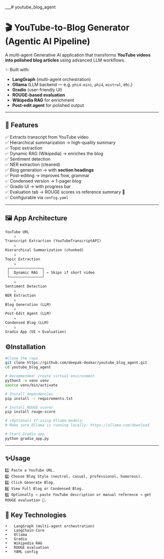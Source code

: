 ___# youtube_blog_agent
# 🎬 YouTube-to-Blog Generator (Agentic AI Pipeline)

A multi-agent Generative AI application that transforms **YouTube videos into polished blog articles** using advanced LLM workflows.

✨ Built with:
- **LangGraph** (multi-agent orchestration)
- **Ollama** (LLM backend — e.g. `phi4-mini`, `phi4`, `mistral`, etc.)
- **Gradio** (user-friendly UI)
- **ROUGE-based evaluation**
- **Wikipedia RAG** for enrichment
- **Post-edit agent** for polished output

---

## 🚀 Features

✅ Extracts transcript from YouTube video  
✅ Hierarchical summarization → high-quality summary  
✅ Topic extraction  
✅ Dynamic RAG (Wikipedia) → enriches the blog  
✅ Sentiment detection  
✅ NER extraction (cleaned)  
✅ Blog generation → with **section headings**  
✅ Post-editing → improves flow, grammar  
✅ Condensed version → 1-pager blog  
✅ Gradio UI → with progress bar  
✅ Evaluation tab → ROUGE scores vs reference summary 🚀  
✅ Configurable via `config.yaml`

---

## 🖼️ App Architecture

```markdown
YouTube URL
    ↓
Transcript Extraction (YouTubeTranscriptAPI)
    ↓
Hierarchical Summarization (chunked)
    ↓
Topic Extraction
    ↓
 ┌───────────────┐
 │  Dynamic RAG  │ ← Skips if short video
 └───────────────┘
    ↓
Sentiment Detection
    ↓
NER Extraction
    ↓
Blog Generation (LLM)
    ↓
Post-Edit Agent (LLM)
    ↓
Condensed Blog (LLM)
    ↓
Gradio App (UI + Evaluation)

```

## ⚙️Installation
```bash
#Clone the repo
git clone https://github.com/deepak-deokar/youtube_blog_agent.git
cd youtube_blog_agent

# Recommended: create virtual environment
python3 -m venv venv
source venv/bin/activate

# Install dependencies
pip install -r requirements.txt

# Install ROUGE scorer
pip install rouge-score

# (Optional) If using Ollama models:
# Make sure Ollama is running locally: https://ollama.com/download

# Start Gradio app
python gradio_app.py
```
---

## ✨Usage

    1️⃣ Paste a YouTube URL.
    2️⃣ Choose Blog Style (neutral, casual, professional, humorous).
    3️⃣ Click Generate Blog.
    4️⃣ View Full Blog or Condensed Blog.
    5️⃣ Optionally → paste YouTube description or manual reference → get ROUGE evaluation 🚀.

## 🚀 Key Technologies
	•	LangGraph (multi-agent orchestration)
	•	LangChain Core
	•	Ollama
	•	Gradio
	•	Wikipedia RAG
	•	ROUGE evaluation
	•	YAML config